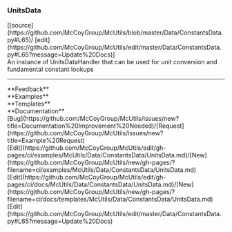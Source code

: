 ### <a id="McUtils.Data.ConstantsData.UnitsData">UnitsData</a> 
<div class="docs-source-link" markdown="1">
[[source](https://github.com/McCoyGroup/McUtils/blob/master/Data/ConstantsData.py#L65)/
[edit](https://github.com/McCoyGroup/McUtils/edit/master/Data/ConstantsData.py#L65?message=Update%20Docs)]
</div>
An instance of UnitsDataHandler that can be used for unit conversion and fundamental constant lookups











---


<div markdown="1" class="text-secondary">
<div class="container">
  <div class="row">
   <div class="col" markdown="1">
**Feedback**   
</div>
   <div class="col" markdown="1">
**Examples**   
</div>
   <div class="col" markdown="1">
**Templates**   
</div>
   <div class="col" markdown="1">
**Documentation**   
</div>
   <div class="col" markdown="1">
   
</div>
   <div class="col" markdown="1">
   
</div>
   <div class="col" markdown="1">
   
</div>
</div>
  <div class="row">
   <div class="col" markdown="1">
[Bug](https://github.com/McCoyGroup/McUtils/issues/new?title=Documentation%20Improvement%20Needed)/[Request](https://github.com/McCoyGroup/McUtils/issues/new?title=Example%20Request)   
</div>
   <div class="col" markdown="1">
[Edit](https://github.com/McCoyGroup/McUtils/edit/gh-pages/ci/examples/McUtils/Data/ConstantsData/UnitsData.md)/[New](https://github.com/McCoyGroup/McUtils/new/gh-pages/?filename=ci/examples/McUtils/Data/ConstantsData/UnitsData.md)   
</div>
   <div class="col" markdown="1">
[Edit](https://github.com/McCoyGroup/McUtils/edit/gh-pages/ci/docs/McUtils/Data/ConstantsData/UnitsData.md)/[New](https://github.com/McCoyGroup/McUtils/new/gh-pages/?filename=ci/docs/templates/McUtils/Data/ConstantsData/UnitsData.md)   
</div>
   <div class="col" markdown="1">
[Edit](https://github.com/McCoyGroup/McUtils/edit/master/Data/ConstantsData.py#L65?message=Update%20Docs)   
</div>
   <div class="col" markdown="1">
   
</div>
   <div class="col" markdown="1">
   
</div>
   <div class="col" markdown="1">
   
</div>
</div>
</div>
</div>

